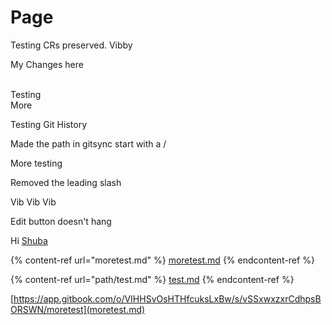 # Page

Testing CRs preserved. Vibby

My Changes here

\
Testing\
More

Testing Git History

Made the path in gitsync start with a /

More testing

Removed the leading slash

Vib Vib Vib

Edit button doesn't hang

Hi [Shuba](moretest.md)

{% content-ref url="moretest.md" %}
[moretest.md](moretest.md)
{% endcontent-ref %}

{% content-ref url="path/test.md" %}
[test.md](path/test.md)
{% endcontent-ref %}

[https://app.gitbook.com/o/VIHHSvOsHTHfcuksLxBw/s/vSSxwxzxrCdhpsBORSWN/moretest](moretest.md)
